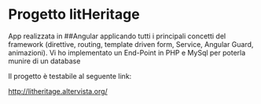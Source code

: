 # Progetto litHeritage

App realizzata in ##Angular applicando tutti i principali concetti del framework 
(direttive, routing, template driven form, Service, Angular Guard, animazioni). 
Vi ho implementato un End-Point in PHP e MySql per poterla munire di un database

Il progetto è testabile al seguente link:

http://litheritage.altervista.org/
